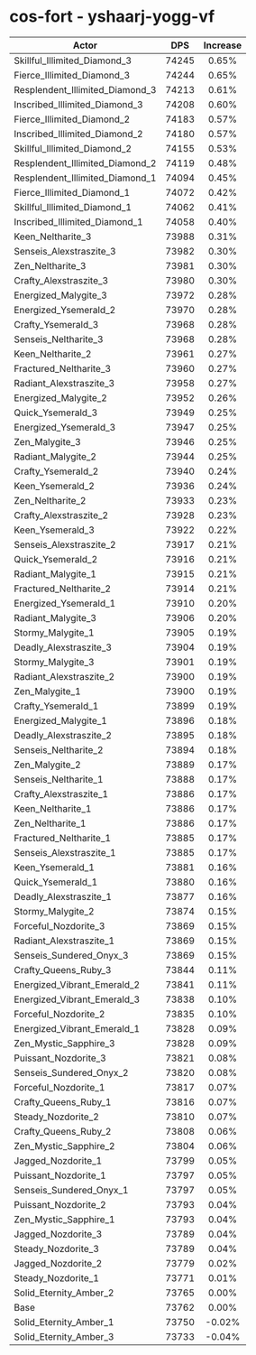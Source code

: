 # cos-fort - yshaarj-yogg-vf
| Actor | DPS | Increase |
|---|:---:|:---:|
|Skillful_Illimited_Diamond_3|74245|0.65%|
|Fierce_Illimited_Diamond_3|74244|0.65%|
|Resplendent_Illimited_Diamond_3|74213|0.61%|
|Inscribed_Illimited_Diamond_3|74208|0.60%|
|Fierce_Illimited_Diamond_2|74183|0.57%|
|Inscribed_Illimited_Diamond_2|74180|0.57%|
|Skillful_Illimited_Diamond_2|74155|0.53%|
|Resplendent_Illimited_Diamond_2|74119|0.48%|
|Resplendent_Illimited_Diamond_1|74094|0.45%|
|Fierce_Illimited_Diamond_1|74072|0.42%|
|Skillful_Illimited_Diamond_1|74062|0.41%|
|Inscribed_Illimited_Diamond_1|74058|0.40%|
|Keen_Neltharite_3|73988|0.31%|
|Senseis_Alexstraszite_3|73982|0.30%|
|Zen_Neltharite_3|73981|0.30%|
|Crafty_Alexstraszite_3|73980|0.30%|
|Energized_Malygite_3|73972|0.28%|
|Energized_Ysemerald_2|73970|0.28%|
|Crafty_Ysemerald_3|73968|0.28%|
|Senseis_Neltharite_3|73968|0.28%|
|Keen_Neltharite_2|73961|0.27%|
|Fractured_Neltharite_3|73960|0.27%|
|Radiant_Alexstraszite_3|73958|0.27%|
|Energized_Malygite_2|73952|0.26%|
|Quick_Ysemerald_3|73949|0.25%|
|Energized_Ysemerald_3|73947|0.25%|
|Zen_Malygite_3|73946|0.25%|
|Radiant_Malygite_2|73944|0.25%|
|Crafty_Ysemerald_2|73940|0.24%|
|Keen_Ysemerald_2|73936|0.24%|
|Zen_Neltharite_2|73933|0.23%|
|Crafty_Alexstraszite_2|73928|0.23%|
|Keen_Ysemerald_3|73922|0.22%|
|Senseis_Alexstraszite_2|73917|0.21%|
|Quick_Ysemerald_2|73916|0.21%|
|Radiant_Malygite_1|73915|0.21%|
|Fractured_Neltharite_2|73914|0.21%|
|Energized_Ysemerald_1|73910|0.20%|
|Radiant_Malygite_3|73906|0.20%|
|Stormy_Malygite_1|73905|0.19%|
|Deadly_Alexstraszite_3|73904|0.19%|
|Stormy_Malygite_3|73901|0.19%|
|Radiant_Alexstraszite_2|73900|0.19%|
|Zen_Malygite_1|73900|0.19%|
|Crafty_Ysemerald_1|73899|0.19%|
|Energized_Malygite_1|73896|0.18%|
|Deadly_Alexstraszite_2|73895|0.18%|
|Senseis_Neltharite_2|73894|0.18%|
|Zen_Malygite_2|73889|0.17%|
|Senseis_Neltharite_1|73888|0.17%|
|Crafty_Alexstraszite_1|73886|0.17%|
|Keen_Neltharite_1|73886|0.17%|
|Zen_Neltharite_1|73886|0.17%|
|Fractured_Neltharite_1|73885|0.17%|
|Senseis_Alexstraszite_1|73885|0.17%|
|Keen_Ysemerald_1|73881|0.16%|
|Quick_Ysemerald_1|73880|0.16%|
|Deadly_Alexstraszite_1|73877|0.16%|
|Stormy_Malygite_2|73874|0.15%|
|Forceful_Nozdorite_3|73869|0.15%|
|Radiant_Alexstraszite_1|73869|0.15%|
|Senseis_Sundered_Onyx_3|73869|0.15%|
|Crafty_Queens_Ruby_3|73844|0.11%|
|Energized_Vibrant_Emerald_2|73841|0.11%|
|Energized_Vibrant_Emerald_3|73838|0.10%|
|Forceful_Nozdorite_2|73835|0.10%|
|Energized_Vibrant_Emerald_1|73828|0.09%|
|Zen_Mystic_Sapphire_3|73828|0.09%|
|Puissant_Nozdorite_3|73821|0.08%|
|Senseis_Sundered_Onyx_2|73820|0.08%|
|Forceful_Nozdorite_1|73817|0.07%|
|Crafty_Queens_Ruby_1|73816|0.07%|
|Steady_Nozdorite_2|73810|0.07%|
|Crafty_Queens_Ruby_2|73808|0.06%|
|Zen_Mystic_Sapphire_2|73804|0.06%|
|Jagged_Nozdorite_1|73799|0.05%|
|Puissant_Nozdorite_1|73797|0.05%|
|Senseis_Sundered_Onyx_1|73797|0.05%|
|Puissant_Nozdorite_2|73793|0.04%|
|Zen_Mystic_Sapphire_1|73793|0.04%|
|Jagged_Nozdorite_3|73789|0.04%|
|Steady_Nozdorite_3|73789|0.04%|
|Jagged_Nozdorite_2|73779|0.02%|
|Steady_Nozdorite_1|73771|0.01%|
|Solid_Eternity_Amber_2|73765|0.00%|
|Base|73762|0.00%|
|Solid_Eternity_Amber_1|73750|-0.02%|
|Solid_Eternity_Amber_3|73733|-0.04%|
